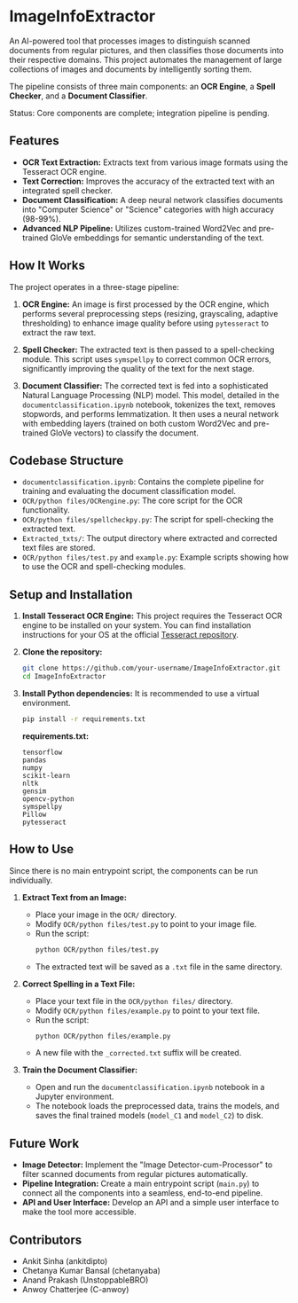 # ImageInfoExtractor

An AI-powered tool that processes images to distinguish scanned documents from regular pictures, and then classifies those documents into their respective domains. This project automates the management of large collections of images and documents by intelligently sorting them.

The pipeline consists of three main components: an **OCR Engine**, a **Spell Checker**, and a **Document Classifier**.

Status: Core components are complete; integration pipeline is pending.

## Features

-   **OCR Text Extraction:** Extracts text from various image formats using the Tesseract OCR engine.
-   **Text Correction:** Improves the accuracy of the extracted text with an integrated spell checker.
-   **Document Classification:** A deep neural network classifies documents into "Computer Science" or "Science" categories with high accuracy (98-99%).
-   **Advanced NLP Pipeline:** Utilizes custom-trained Word2Vec and pre-trained GloVe embeddings for semantic understanding of the text.

## How It Works

The project operates in a three-stage pipeline:

1.  **OCR Engine:** An image is first processed by the OCR engine, which performs several preprocessing steps (resizing, grayscaling, adaptive thresholding) to enhance image quality before using `pytesseract` to extract the raw text.

2.  **Spell Checker:** The extracted text is then passed to a spell-checking module. This script uses `symspellpy` to correct common OCR errors, significantly improving the quality of the text for the next stage.

3.  **Document Classifier:** The corrected text is fed into a sophisticated Natural Language Processing (NLP) model. This model, detailed in the `documentclassification.ipynb` notebook, tokenizes the text, removes stopwords, and performs lemmatization. It then uses a neural network with embedding layers (trained on both custom Word2Vec and pre-trained GloVe vectors) to classify the document.

## Codebase Structure

-   `documentclassification.ipynb`: Contains the complete pipeline for training and evaluating the document classification model.
-   `OCR/python files/OCRengine.py`: The core script for the OCR functionality.
-   `OCR/python files/spellcheckpy.py`: The script for spell-checking the extracted text.
-   `Extracted_txts/`: The output directory where extracted and corrected text files are stored.
-   `OCR/python files/test.py` and `example.py`: Example scripts showing how to use the OCR and spell-checking modules.

## Setup and Installation

1.  **Install Tesseract OCR Engine:**
    This project requires the Tesseract OCR engine to be installed on your system. You can find installation instructions for your OS at the official [Tesseract repository](https://github.com/tesseract-ocr/tesseract).

2.  **Clone the repository:**
    ```bash
    git clone https://github.com/your-username/ImageInfoExtractor.git
    cd ImageInfoExtractor
    ```

3.  **Install Python dependencies:**
    It is recommended to use a virtual environment.
    ```bash
    pip install -r requirements.txt
    ```

    **requirements.txt:**
    ```
    tensorflow
    pandas
    numpy
    scikit-learn
    nltk
    gensim
    opencv-python
    symspellpy
    Pillow
    pytesseract
    ```

## How to Use

Since there is no main entrypoint script, the components can be run individually.

1.  **Extract Text from an Image:**
    -   Place your image in the `OCR/` directory.
    -   Modify `OCR/python files/test.py` to point to your image file.
    -   Run the script:
        ```bash
        python OCR/python files/test.py
        ```
    -   The extracted text will be saved as a `.txt` file in the same directory.

2.  **Correct Spelling in a Text File:**
    -   Place your text file in the `OCR/python files/` directory.
    -   Modify `OCR/python files/example.py` to point to your text file.
    -   Run the script:
        ```bash
        python OCR/python files/example.py
        ```
    -   A new file with the `_corrected.txt` suffix will be created.

3.  **Train the Document Classifier:**
    -   Open and run the `documentclassification.ipynb` notebook in a Jupyter environment.
    -   The notebook loads the preprocessed data, trains the models, and saves the final trained models (`model_C1` and `model_C2`) to disk.

## Future Work

-   **Image Detector:** Implement the "Image Detector-cum-Processor" to filter scanned documents from regular pictures automatically.
-   **Pipeline Integration:** Create a main entrypoint script (`main.py`) to connect all the components into a seamless, end-to-end pipeline.
-   **API and User Interface:** Develop an API and a simple user interface to make the tool more accessible.

## Contributors

-   Ankit Sinha (ankitdipto)
-   Chetanya Kumar Bansal (chetanyaba)
-   Anand Prakash (UnstoppableBRO)
-   Anwoy Chatterjee (C-anwoy)
